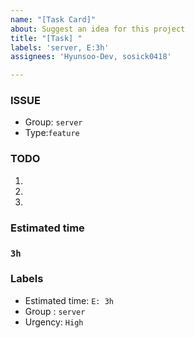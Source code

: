 ```yaml
---
name: "[Task Card]"
about: Suggest an idea for this project
title: "[Task] "
labels: 'server, E:3h'
assignees: 'Hyunsoo-Dev, sosick0418'

---
```


### ISSUE
- Group: `server`
- Type:`feature`

### TODO
1. 
2.
3.

### Estimated time
### `3h`

### Labels
- Estimated time: `E: 3h`
- Group : `server`
- Urgency: `High`
